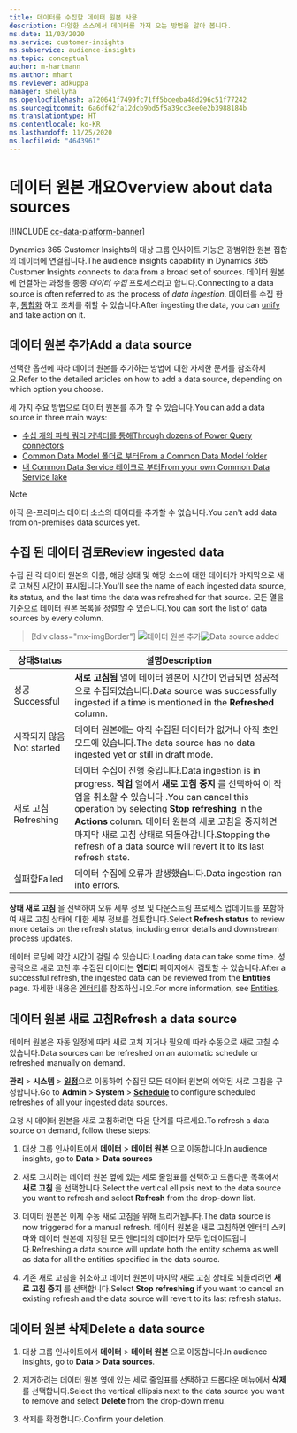 ```yaml
---
title: 데이터를 수집할 데이터 원본 사용
description: 다양한 소스에서 데이터를 가져 오는 방법을 알아 봅니다.
ms.date: 11/03/2020
ms.service: customer-insights
ms.subservice: audience-insights
ms.topic: conceptual
author: m-hartmann
ms.author: mhart
ms.reviewer: adkuppa
manager: shellyha
ms.openlocfilehash: a720641f7499fc71ff5bceeba48d296c51f77242
ms.sourcegitcommit: 6a6df62fa12dcb9bd5f5a39cc3ee0e2b3988184b
ms.translationtype: HT
ms.contentlocale: ko-KR
ms.lasthandoff: 11/25/2020
ms.locfileid: "4643961"
---
```

# <a name="overview-about-data-sources"></a><span data-ttu-id="96533-103">데이터 원본 개요</span><span class="sxs-lookup"><span data-stu-id="96533-103">Overview about data sources</span></span>

[!INCLUDE [cc-data-platform-banner](../includes/cc-data-platform-banner.md)]

<span data-ttu-id="96533-104">Dynamics 365 Customer Insights의 대상 그룹 인사이트 기능은 광범위한 원본 집합의 데이터에 연결됩니다.</span><span class="sxs-lookup"><span data-stu-id="96533-104">The audience insights capability in Dynamics 365 Customer Insights connects to data from a broad set of sources.</span></span> <span data-ttu-id="96533-105">데이터 원본에 연결하는 과정을 종종 *데이터 수집* 프로세스라고 합니다.</span><span class="sxs-lookup"><span data-stu-id="96533-105">Connecting to a data source is often referred to as the process of *data ingestion*.</span></span> <span data-ttu-id="96533-106">데이터를 수집 한 후, [통합화](data-unification.md) 하고 조치를 취할 수 있습니다.</span><span class="sxs-lookup"><span data-stu-id="96533-106">After ingesting the data, you can [unify](data-unification.md) and take action on it.</span></span>

## <a name="add-a-data-source"></a><span data-ttu-id="96533-107">데이터 원본 추가</span><span class="sxs-lookup"><span data-stu-id="96533-107">Add a data source</span></span>

<span data-ttu-id="96533-108">선택한 옵션에 따라 데이터 원본를 추가하는 방법에 대한 자세한 문서를 참조하세요.</span><span class="sxs-lookup"><span data-stu-id="96533-108">Refer to the detailed articles on how to add a data source, depending on which option you choose.</span></span>

<span data-ttu-id="96533-109">세 가지 주요 방법으로 데이터 원본를 추가 할 수 있습니다.</span><span class="sxs-lookup"><span data-stu-id="96533-109">You can add a data source in three main ways:</span></span>

- [<span data-ttu-id="96533-110">수십 개의 파워 쿼리 커넥터를 통해</span><span class="sxs-lookup"><span data-stu-id="96533-110">Through dozens of Power Query connectors</span></span>](connect-power-query.md)
- [<span data-ttu-id="96533-111">Common Data Model 폴더로 부터</span><span class="sxs-lookup"><span data-stu-id="96533-111">From a Common Data Model folder</span></span>](connect-common-data-model.md)
- [<span data-ttu-id="96533-112">내 Common Data Service 레이크로 부터</span><span class="sxs-lookup"><span data-stu-id="96533-112">From your own Common Data Service lake</span></span>](connect-common-data-service-lake.md)

> [!NOTE]
> <span data-ttu-id="96533-113">아직 온-프레미스 데이터 소스의 데이터를 추가할 수 없습니다.</span><span class="sxs-lookup"><span data-stu-id="96533-113">You can't add data from on-premises data sources yet.</span></span>

## <a name="review-ingested-data"></a><span data-ttu-id="96533-114">수집 된 데이터 검토</span><span class="sxs-lookup"><span data-stu-id="96533-114">Review ingested data</span></span>

<span data-ttu-id="96533-115">수집 된 각 데이터 원본의 이름, 해당 상태 및 해당 소스에 대한 데이터가 마지막으로 새로 고쳐진 시간이 표시됩니다.</span><span class="sxs-lookup"><span data-stu-id="96533-115">You'll see the name of each ingested data source, its status, and the last time the data was refreshed for that source.</span></span> <span data-ttu-id="96533-116">모든 열을 기준으로 데이터 원본 목록을 정렬할 수 있습니다.</span><span class="sxs-lookup"><span data-stu-id="96533-116">You can sort the list of data sources by every column.</span></span>

> [!div class="mx-imgBorder"]
> <span data-ttu-id="96533-117">![데이터 원본 추가](media/configure-data-datasource-added.png "데이터 원본 추가")</span><span class="sxs-lookup"><span data-stu-id="96533-117">![Data source added](media/configure-data-datasource-added.png "Data source added")</span></span>

|<span data-ttu-id="96533-118">상태</span><span class="sxs-lookup"><span data-stu-id="96533-118">Status</span></span>  |<span data-ttu-id="96533-119">설명</span><span class="sxs-lookup"><span data-stu-id="96533-119">Description</span></span>  |
|---------|---------|
|<span data-ttu-id="96533-120">성공</span><span class="sxs-lookup"><span data-stu-id="96533-120">Successful</span></span>   |<span data-ttu-id="96533-121">**새로 고침됨** 열에 데이터 원본에 시간이 언급되면 성공적으로 수집되었습니다.</span><span class="sxs-lookup"><span data-stu-id="96533-121">Data source was successfully ingested if a time is mentioned in the **Refreshed** column.</span></span>
|<span data-ttu-id="96533-122">시작되지 않음</span><span class="sxs-lookup"><span data-stu-id="96533-122">Not started</span></span>   |<span data-ttu-id="96533-123">데이터 원본에는 아직 수집된 데이터가 없거나 아직 초안 모드에 있습니다.</span><span class="sxs-lookup"><span data-stu-id="96533-123">The data source has no data ingested yet or still in draft mode.</span></span>         |
|<span data-ttu-id="96533-124">새로 고침</span><span class="sxs-lookup"><span data-stu-id="96533-124">Refreshing</span></span>    |<span data-ttu-id="96533-125">데이터 수집이 진행 중입니다.</span><span class="sxs-lookup"><span data-stu-id="96533-125">Data ingestion is in progress.</span></span> <span data-ttu-id="96533-126">**작업** 열에서 **새로 고침 중지** 를 선택하여 이 작업을 취소할 수 있습니다 .</span><span class="sxs-lookup"><span data-stu-id="96533-126">You can cancel this operation by selecting **Stop refreshing** in the **Actions** column.</span></span> <span data-ttu-id="96533-127">데이터 원본의 새로 고침을 중지하면 마지막 새로 고침 상태로 되돌아갑니다.</span><span class="sxs-lookup"><span data-stu-id="96533-127">Stopping the refresh of a data source will revert it to its last refresh state.</span></span>       |
|<span data-ttu-id="96533-128">실패함</span><span class="sxs-lookup"><span data-stu-id="96533-128">Failed</span></span>     |<span data-ttu-id="96533-129">데이터 수집에 오류가 발생했습니다.</span><span class="sxs-lookup"><span data-stu-id="96533-129">Data ingestion ran into errors.</span></span>         |

<span data-ttu-id="96533-130">**상태 새로 고침** 을 선택하여 오류 세부 정보 및 다운스트림 프로세스 업데이트를 포함하여 새로 고침 상태에 대한 세부 정보를 검토합니다.</span><span class="sxs-lookup"><span data-stu-id="96533-130">Select **Refresh status** to review more details on the refresh status, including error details and downstream process updates.</span></span>

<span data-ttu-id="96533-131">데이터 로딩에 약간 시간이 걸릴 수 있습니다.</span><span class="sxs-lookup"><span data-stu-id="96533-131">Loading data can take some time.</span></span> <span data-ttu-id="96533-132">성공적으로 새로 고친 후 수집된 데이터는 **엔터티** 페이지에서 검토할 수 있습니다.</span><span class="sxs-lookup"><span data-stu-id="96533-132">After a successful refresh, the ingested data can be reviewed from the **Entities** page.</span></span> <span data-ttu-id="96533-133">자세한 내용은 [엔터티](entities.md)를 참조하십시오.</span><span class="sxs-lookup"><span data-stu-id="96533-133">For more information, see [Entities](entities.md).</span></span>

## <a name="refresh-a-data-source"></a><span data-ttu-id="96533-134">데이터 원본 새로 고침</span><span class="sxs-lookup"><span data-stu-id="96533-134">Refresh a data source</span></span>

<span data-ttu-id="96533-135">데이터 원본은 자동 일정에 따라 새로 고쳐 지거나 필요에 따라 수동으로 새로 고칠 수 있습니다.</span><span class="sxs-lookup"><span data-stu-id="96533-135">Data sources can be refreshed on an automatic schedule or refreshed manually on demand.</span></span> 

<span data-ttu-id="96533-136">**관리** > **시스템** > [**일정**](system.md#schedule-tab)으로 이동하여 수집된 모든 데이터 원본의 예약된 새로 고침을 구성합니다.</span><span class="sxs-lookup"><span data-stu-id="96533-136">Go to **Admin** > **System** > [**Schedule**](system.md#schedule-tab) to configure scheduled refreshes of all your ingested data sources.</span></span>

<span data-ttu-id="96533-137">요청 시 데이터 원본을 새로 고침하려면 다음 단계를 따르세요.</span><span class="sxs-lookup"><span data-stu-id="96533-137">To refresh a data source on demand, follow these steps:</span></span>

1. <span data-ttu-id="96533-138">대상 그룹 인사이트에서 **데이터** > **데이터 원본** 으로 이동합니다.</span><span class="sxs-lookup"><span data-stu-id="96533-138">In audience insights, go to **Data** > **Data sources**</span></span>

2. <span data-ttu-id="96533-139">새로 고치려는 데이터 원본 옆에 있는 세로 줄임표를 선택하고 드롭다운 목록에서 **새로 고침** 을 선택합니다.</span><span class="sxs-lookup"><span data-stu-id="96533-139">Select the vertical ellipsis next to the data source you want to refresh and select **Refresh** from the drop-down list.</span></span>

3. <span data-ttu-id="96533-140">데이터 원본은 이제 수동 새로 고침을 위해 트리거됩니다.</span><span class="sxs-lookup"><span data-stu-id="96533-140">The data source is now triggered for a manual refresh.</span></span> <span data-ttu-id="96533-141">데이터 원본을 새로 고침하면 엔터티 스키마와 데이터 원본에 지정된 모든 엔티티의 데이터가 모두 업데이트됩니다.</span><span class="sxs-lookup"><span data-stu-id="96533-141">Refreshing a data source will update both the entity schema as well as data for all the entities specified in the data source.</span></span>

4. <span data-ttu-id="96533-142">기존 새로 고침을 취소하고 데이터 원본이 마지막 새로 고침 상태로 되돌리려면 **새로 고침 중지** 를 선택합니다.</span><span class="sxs-lookup"><span data-stu-id="96533-142">Select **Stop refreshing** if you want to cancel an existing refresh and the data source will revert to its last refresh status.</span></span>

## <a name="delete-a-data-source"></a><span data-ttu-id="96533-143">데이터 원본 삭제</span><span class="sxs-lookup"><span data-stu-id="96533-143">Delete a data source</span></span>

1. <span data-ttu-id="96533-144">대상 그룹 인사이트에서 **데이터** > **데이터 원본** 으로 이동합니다.</span><span class="sxs-lookup"><span data-stu-id="96533-144">In audience insights, go to **Data** > **Data sources**.</span></span>

2. <span data-ttu-id="96533-145">제거하려는 데이터 원본 옆에 있는 세로 줄임표를 선택하고 드롭다운 메뉴에서 **삭제** 를 선택합니다.</span><span class="sxs-lookup"><span data-stu-id="96533-145">Select the vertical ellipsis next to the data source you want to remove and select **Delete** from the drop-down menu.</span></span>

3. <span data-ttu-id="96533-146">삭제를 확정합니다.</span><span class="sxs-lookup"><span data-stu-id="96533-146">Confirm your deletion.</span></span>
